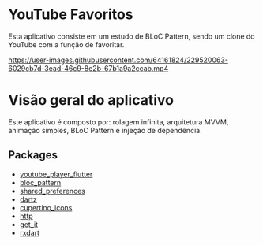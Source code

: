 # YouTube Favoritos

Esta aplicativo consiste em um estudo de BLoC Pattern, sendo um clone do YouTube com a função de favoritar.




https://user-images.githubusercontent.com/64161824/229520063-6029cb7d-3ead-46c9-8e2b-67b1a9a2ccab.mp4




# Visão geral do aplicativo

Este aplicativo é composto por: rolagem infinita, arquitetura MVVM, animação simples, BLoC Pattern e injeção de dependência.

## Packages

- [youtube_player_flutter](https://pub.dev/packages/youtube_player_flutter)
- [bloc_pattern](https://pub.dev/packages/bloc_pattern)
- [shared_preferences](https://pub.dev/packages/shared_preferences)
- [dartz](https://pub.dev/packages/dartz)
- [cupertino_icons](https://pub.dev/packages/cupertino_icons)
- [http](https://pub.dev/packages/http)
- [get_it](https://pub.dev/packages/get_it)
- [rxdart](https://pub.dev/packages/rxdart)
